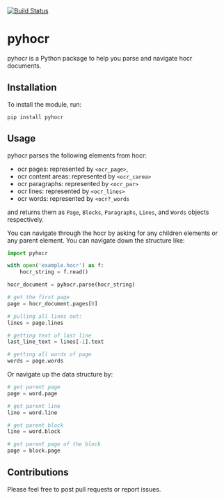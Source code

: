 [![Build Status](https://travis-ci.com/algorythmik/python-hocr.svg?branch=master)](https://travis-ci.com/algorythmik/python-hocr)

# pyhocr

pyhocr is a Python package to help you parse and navigate hocr documents.

## Installation

To install the module, run:

`pip install pyhocr`

## Usage

pyhocr parses the following elements from hocr:
- ocr pages: represented by `<ocr_page>`,
- ocr content areas: represented by `<ocr_carea>`
- ocr paragraphs: represented by `<ocr_par>`
- ocr lines: represented by `<ocr_lines>`
- ocr words: represented by `<ocr?_words`

and  returns them  as `Page`, `Blocks`, `Paragraphs`, `Lines`, and `Words` objects respectively.

You can navigate through the hocr by asking for any children elements or any parent element. You can navigate down the structure like:

```python
import pyhocr

with open('example.hocr') as f:
    hocr_string = f.read()

hocr_document = pyhocr.parse(hocr_string)

# get the first page
page = hocr_document.pages[0]

# pulling all lines out:
lines = page.lines

# getting text of last line
last_line_text = lines[-1].text

# getting all words of page
words = page.words
```

Or navigate up the data structure by:

```python
# get parent page
page = word.page

# get parent line
line = word.line

# get parent block
line = word.block

# get parent page of the block
page = block.page
```

## Contributions

Please feel free to post pull requests or report issues.
